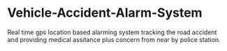 # Vehicle-Accident-Alarm-System

Real time gps location based alarming system tracking the road accident and providing medical assitance plus concern from near by police station.
